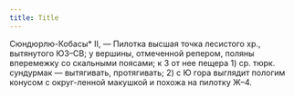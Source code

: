 ```yaml
---
title: Title
---
```


Сюндюрлю-Кобасы* II, — Пилотка высшая точка лесистого хр., вытянутого ЮЗ–СВ; у
вершины, отмеченной репером, поляны вперемежку со скальными поясами; к З от нее
пещера 1) ср. тюрк. сундурмак — вытягивать, протягивать; 2) с Ю гора выглядит
пологим конусом с округ-ленной макушкой и похожа на пилотку Ж–4.
